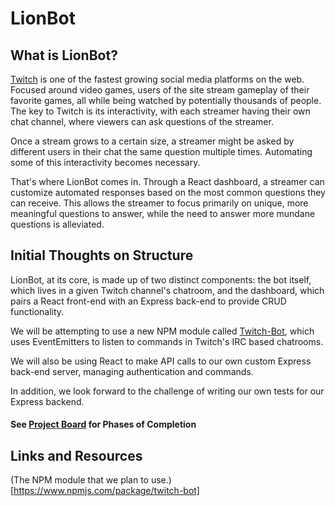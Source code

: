 # LionBot

## What is LionBot?

[Twitch](https://www.twitch.tv) is one of the fastest growing social media platforms on the web. Focused around video games, users of the site stream gameplay of their favorite games, all while being watched by potentially thousands of people. The key to Twitch is its interactivity, with each streamer having their own chat channel, where viewers can ask questions of the streamer.

Once a stream grows to a certain size, a streamer might be asked by different users in their chat the same question multiple times. Automating some of this interactivity becomes necessary.

That's where LionBot comes in. Through a React dashboard, a streamer can customize automated responses based on the most common questions they can receive. This allows the streamer to focus primarily on unique, more meaningful questions to answer, while the need to answer more mundane questions is alleviated.

## Initial Thoughts on Structure

LionBot, at its core, is made up of two distinct components: the bot itself, which lives in a given Twitch channel's chatroom, and the dashboard, which pairs a React front-end with an Express back-end to provide CRUD functionality.

We will be attempting to use a new NPM module called [Twitch-Bot](https://www.npmjs.com/package/twitch-bot), which uses EventEmitters to listen to commands in Twitch's IRC based chatrooms.

We will also be using React to make API calls to our own custom Express back-end server, managing authentication and commands.

In addition, we look forward to the challenge of writing our own tests for our Express backend.

#### See [Project Board](https://github.com/k1bs/lionbot/projects/1) for Phases of Completion

## Links and Resources

(The NPM module that we plan to use.)[https://www.npmjs.com/package/twitch-bot]

